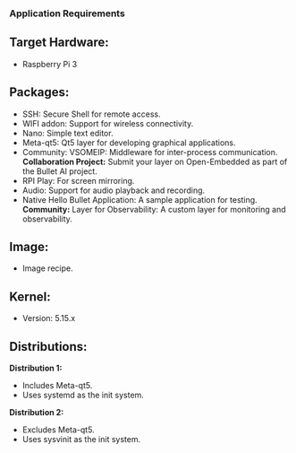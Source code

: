 ### Application Requirements
## Target Hardware:
- Raspberry Pi 3
## Packages:
- SSH: Secure Shell for remote access.
- WIFI addon: Support for wireless connectivity.
- Nano: Simple text editor.
- Meta-qt5: Qt5 layer for developing graphical applications.
- Community: VSOMEIP: Middleware for inter-process communication.
**Collaboration Project:** Submit your layer on Open-Embedded as part of the Bullet AI project.
- RPI Play: For screen mirroring.
- Audio: Support for audio playback and recording.
- Native Hello Bullet Application: A sample application for testing.
**Community:** Layer for Observability: A custom layer for monitoring and observability.
## Image:
- Image recipe.
## Kernel:
- Version: 5.15.x
## Distributions:
**Distribution 1:**
- Includes Meta-qt5.
- Uses systemd as the init system.
  
**Distribution 2:**
- Excludes Meta-qt5.
- Uses sysvinit as the init system.
